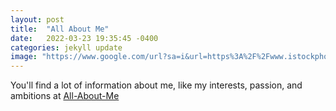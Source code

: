 ```yaml
---
layout: post
title:  "All About Me"
date:   2022-03-23 19:35:45 -0400
categories: jekyll update
image: "https://www.google.com/url?sa=i&url=https%3A%2F%2Fwww.istockphoto.com%2Fphotos%2Fcalm&psig=AOvVaw1PnhHqvPoigLjUrfVeXvU5&ust=1651669709612000&source=images&cd=vfe&ved=0CAwQjRxqFwoTCNiVh6Wzw_cCFQAAAAAdAAAAABAD"
---
```

You'll find a lot of information about me, like my interests, passion, and ambitions at [All-About-Me]

[All-About-Me]: https://sites.google.com/student.tdsb.on.ca/all-about-me2/home
